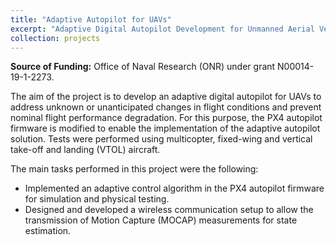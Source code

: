 ```yaml
---
title: "Adaptive Autopilot for UAVs"
excerpt: "Adaptive Digital Autopilot Development for Unmanned Aerial Vehicles (UAVs) <br/><img src='/images/videos/uav_MC_thumbnail.png'>"
collection: projects
---
```


<b>Source of Funding:</b> Office of Naval Research (ONR) under grant N00014-19-1-2273.

The aim of the project is to develop an adaptive digital autopilot for UAVs to address unknown or unanticipated changes in flight conditions and prevent nominal flight performance degradation. For this purpose, the PX4 autopilot firmware is modified to enable the implementation of the adaptive autopilot solution. Tests were performed using multicopter, fixed-wing and vertical take-off and landing (VTOL) aircraft.

The main tasks performed in this project were the following:

- Implemented an adaptive control algorithm in the PX4 autopilot firmware for simulation and physical testing.
- Designed and developed a wireless communication setup to allow the transmission of Motion Capture (MOCAP) measurements for state estimation.
